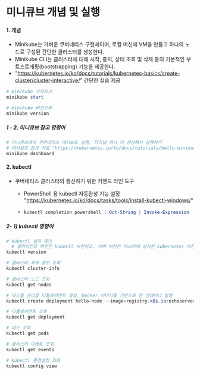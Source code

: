 # 미니큐브 개념 및 실행

#### 1. 개념 

- Minikube는 가벼운 쿠버네티스 구현체이며, 로컬 머신에 VM을 만들고 하나의 노드로 구성된 간단한 클러스터를 생성한다.
- Minikube CLI는 클러스터에 대해 시작, 중지, 상태 조회 및 삭제 등의 기본적인 부트스트래핑(bootstrapping) 기능을 제공한다.
- "https://kubernetes.io/ko/docs/tutorials/kubernetes-basics/create-cluster/cluster-interactive/" 간단한 실습 제공

```powershell
# minikube 시작하기
minikube start 

# minikube 버전조회
minikube version


```

##### 1 - 2. 미니큐브 참고 명령어

```powershell
# 미니큐브에서 쿠버네티스 대시보드 실행, 터미널 하나 더 생성해서 실행하기 
# 대시보드 참고 자료 "https://kubernetes.io/ko/docs/tutorials/hello-minikube/"
minikube dashboard

```

#### 2. kubectl 

- 쿠버네티스 클러스터와 통신하기 위한 커맨드 라인 도구

  - PowerShell 용 kubectl 자동완성 기능 설정 "https://kubernetes.io/ko/docs/tasks/tools/install-kubectl-windows/"

  - ```powershell
    kubectl completion powershell | Out-String | Invoke-Expression
    ```

##### 2- 1) kubectl 명령어

```powershell
# kubectl 설치 확인
  # 클라이언트 버전은 kubectl 버전이고, 서버 버전은 마스터에 설치된 kubernetes 버전입니다. 
kubectl version

# 클러스터 세부 정보 조회
kubectl cluster-info

# 클러스터 노드 조회
kubectl get nodes

# 파드를 관리할 디플로이먼트 생성, Docker 이미지를 기반으로 한 컨테이너 실행
kubectl create deployment hello-node --image=registry.k8s.io/echoserver:1.4

# 디플로이먼트 조회
kubectl get deployment

# 파드 조회
kubectl get pods

# 클러스터 이벤트 조회
kubectl get events

# kubectl 환경설정 조회
kubectl config view 
```


